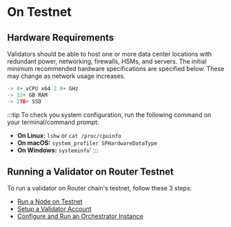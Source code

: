# On Testnet

## Hardware Requirements
Validators should be able to host one or more data center locations with redundant power, networking, firewalls, HSMs, and servers. The initial minimum recommended hardware specifications are specified below. These may change as network usage increases.

```jsx
-> 4+ vCPU x64 2.0+ GHz
-> 32+ GB RAM
-> 1TB+ SSD
```

:::tip
To check you system configuration, run the following command on your terminal/command prompt:
- **On Linux:** `lshw` or `cat /proc/cpuinfo`
- **On macOS:** `system_profiler SPHardwareDataType`
- **On Windows:** `systeminfo`'
:::

## Running a Validator on Router Testnet
To run a validator on Router chain's testnet, follow these 3 steps:
- [Run a Node on Testnet](./on-testnet/run-a-node)
- [Setup a Validator Account](./on-testnet/setup-a-validator-account)
- [Configure and Run an Orchestrator Instance](./on-testnet/configure-and-run-an-orchestrator-instance)

